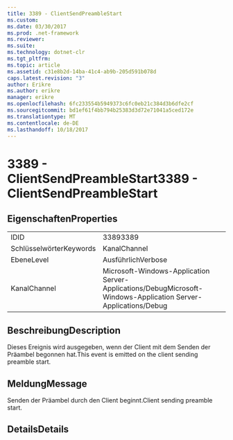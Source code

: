```yaml
---
title: 3389 - ClientSendPreambleStart
ms.custom: 
ms.date: 03/30/2017
ms.prod: .net-framework
ms.reviewer: 
ms.suite: 
ms.technology: dotnet-clr
ms.tgt_pltfrm: 
ms.topic: article
ms.assetid: c31e8b2d-14ba-41c4-ab9b-205d591b078d
caps.latest.revision: "3"
author: Erikre
ms.author: erikre
manager: erikre
ms.openlocfilehash: 6fc233554b5949373c6fc0eb21c384d3b6dfe2cf
ms.sourcegitcommit: bd1ef61f4bb794b25383d3d72e71041a5ced172e
ms.translationtype: MT
ms.contentlocale: de-DE
ms.lasthandoff: 10/18/2017
---
```

# <a name="3389---clientsendpreamblestart"></a><span data-ttu-id="3c091-102">3389 - ClientSendPreambleStart</span><span class="sxs-lookup"><span data-stu-id="3c091-102">3389 - ClientSendPreambleStart</span></span>
## <a name="properties"></a><span data-ttu-id="3c091-103">Eigenschaften</span><span class="sxs-lookup"><span data-stu-id="3c091-103">Properties</span></span>  
  
|||  
|-|-|  
|<span data-ttu-id="3c091-104">ID</span><span class="sxs-lookup"><span data-stu-id="3c091-104">ID</span></span>|<span data-ttu-id="3c091-105">3389</span><span class="sxs-lookup"><span data-stu-id="3c091-105">3389</span></span>|  
|<span data-ttu-id="3c091-106">Schlüsselwörter</span><span class="sxs-lookup"><span data-stu-id="3c091-106">Keywords</span></span>|<span data-ttu-id="3c091-107">Kanal</span><span class="sxs-lookup"><span data-stu-id="3c091-107">Channel</span></span>|  
|<span data-ttu-id="3c091-108">Ebene</span><span class="sxs-lookup"><span data-stu-id="3c091-108">Level</span></span>|<span data-ttu-id="3c091-109">Ausführlich</span><span class="sxs-lookup"><span data-stu-id="3c091-109">Verbose</span></span>|  
|<span data-ttu-id="3c091-110">Kanal</span><span class="sxs-lookup"><span data-stu-id="3c091-110">Channel</span></span>|<span data-ttu-id="3c091-111">Microsoft-Windows-Application Server-Applications/Debug</span><span class="sxs-lookup"><span data-stu-id="3c091-111">Microsoft-Windows-Application Server-Applications/Debug</span></span>|  
  
## <a name="description"></a><span data-ttu-id="3c091-112">Beschreibung</span><span class="sxs-lookup"><span data-stu-id="3c091-112">Description</span></span>  
 <span data-ttu-id="3c091-113">Dieses Ereignis wird ausgegeben, wenn der Client mit dem Senden der Präambel begonnen hat.</span><span class="sxs-lookup"><span data-stu-id="3c091-113">This event is emitted on the client sending preamble start.</span></span>  
  
## <a name="message"></a><span data-ttu-id="3c091-114">Meldung</span><span class="sxs-lookup"><span data-stu-id="3c091-114">Message</span></span>  
 <span data-ttu-id="3c091-115">Senden der Präambel durch den Client beginnt.</span><span class="sxs-lookup"><span data-stu-id="3c091-115">Client sending preamble start.</span></span>  
  
## <a name="details"></a><span data-ttu-id="3c091-116">Details</span><span class="sxs-lookup"><span data-stu-id="3c091-116">Details</span></span>
